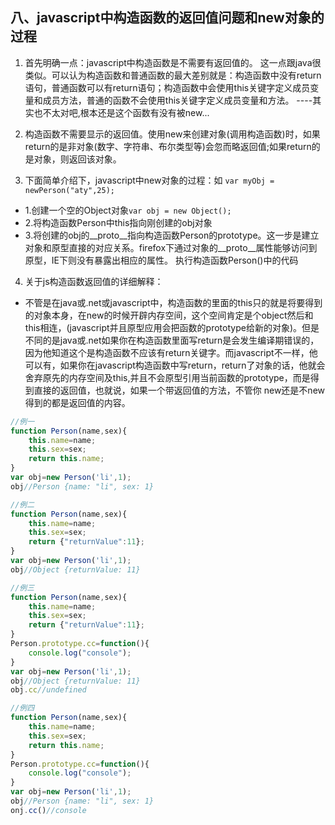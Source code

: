 

## 八、javascript中构造函数的返回值问题和new对象的过程

1. 首先明确一点：javascript中构造函数是不需要有返回值的。
  这一点跟java很类似。可以认为构造函数和普通函数的最大差别就是：构造函数中没有return语句，普通函数可以有return语句；构造函数中会使用this关键字定义成员变量和成员方法，普通的函数不会使用this关键字定义成员变量和方法。
  ----其实也不太对吧,根本还是这个函数有没有被new...
2. 构造函数不需要显示的返回值。使用new来创建对象(调用构造函数)时，如果return的是非对象(数字、字符串、布尔类型等)会忽而略返回值;如果return的是对象，则返回该对象。

3. 下面简单介绍下，javascript中new对象的过程：如
  `var myObj = newPerson("aty",25);`
* 1.创建一个空的Object对象`var obj = new Object();`
* 2.将构造函数Person中this指向刚创建的obj对象
* 3.将创建的obj的__proto__指向构造函数Person的prototype。这一步是建立对象和原型直接的对应关系。firefox下通过对象的__proto__属性能够访问到原型，IE下则没有暴露出相应的属性。
执行构造函数Person()中的代码

4. 关于js构造函数返回值的详细解释：
* 不管是在java或.net或javascript中，构造函数的里面的this只的就是将要得到的对象本身，在new的时候开辟内存空间，这个空间肯定是个object然后和this相连，(javascript并且原型应用会把函数的prototype给新的对象)。但是不同的是java或.net如果你在构造函数里面写return是会发生编译期错误的，因为他知道这个是构造函数不应该有return关键字。而javascript不一样，他可以有，如果你在javascript构造函数中写return，return了对象的话，他就会舍弃原先的内存空间及this,并且不会原型引用当前函数的prototype，而是得到直接的返回值，也就说，如果一个带返回值的方法，不管你 new还是不new得到的都是返回值的内容。

```javascript
//例一
function Person(name,sex){
    this.name=name;
    this.sex=sex;
    return this.name;
}
var obj=new Person('li',1);
obj//Person {name: "li", sex: 1}

//例二
function Person(name,sex){
    this.name=name;
    this.sex=sex;
    return {"returnValue":11};
}
var obj=new Person('li',1);
obj//Object {returnValue: 11}

//例三
function Person(name,sex){
    this.name=name;
    this.sex=sex;
    return {"returnValue":11};
}
Person.prototype.cc=function(){
    console.log("console");
}
var obj=new Person('li',1);
obj//Object {returnValue: 11}
obj.cc//undefined

//例四
function Person(name,sex){
    this.name=name;
    this.sex=sex;
    return this.name;
}
Person.prototype.cc=function(){
    console.log("console");
}
var obj=new Person('li',1);
obj//Person {name: "li", sex: 1}
onj.cc()//console

```